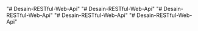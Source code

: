 "# Desain-RESTful-Web-Api" 
"# Desain-RESTful-Web-Api" 
"# Desain-RESTful-Web-Api" 
"# Desain-RESTful-Web-Api" 
"# Desain-RESTful-Web-Api" 
